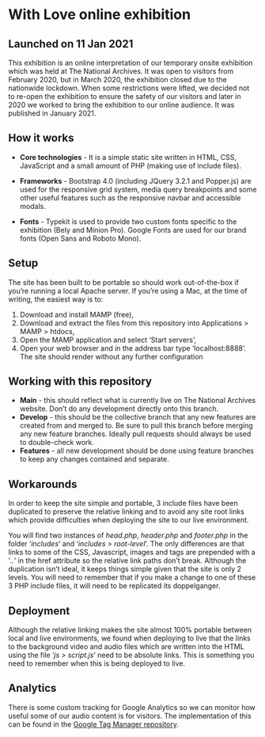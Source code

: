 # With Love online exhibition 

## Launched on 11 Jan 2021

This exhibition is an online interpretation of our temporary onsite exhibition which was held at The National Archives. It was open to visitors from February 2020, but in March 2020, the exhibition closed due to the nationwide lockdown. When some restrictions were lifted, we decided not to re-open the exhibition to ensure the safety of our visitors and later in 2020 we worked to bring the exhibition to our online audience. It was published in January 2021. 


## How it works

* **Core technologies** - It is a simple static site written in HTML, CSS, JavaScript and a small amount of PHP (making use of include files). 

* **Frameworks** - Bootstrap 4.0 (including JQuery 3.2.1 and Popper.js) are used for the responsive grid system, media query breakpoints and some other useful features such as the responsive navbar and accessible modals.

* **Fonts** - Typekit is used to provide two custom fonts specific to the exhibition (Bely and Minion Pro). Google Fonts are used for our brand fonts (Open Sans and Roboto Mono).


## Setup 

The site has been built to be portable so should work out-of-the-box if you’re running a local Apache server. If you’re using a Mac, at the time of writing, the easiest way is to:

1. Download and install MAMP (free),
2. Download and extract the files from this repository into Applications > MAMP > htdocs,
3. Open the MAMP application and select ‘Start servers’,
4. Open your web browser and in the address bar type ‘localhost:8888’. The site should render without any further configuration


## Working with this repository

* **Main** - this should reflect what is currently live on The National Archives website. Don’t do any development directly onto this branch.
* **Develop** - this should be the collective branch that any new features are created from and merged to. Be sure to pull this branch before merging any new feature branches. Ideally pull requests should always be used to double-check work. 
* **Features** - all new development should be done using feature branches to keep any changes contained and separate. 


## Workarounds

In order to keep the site simple and portable, 3 include files have been duplicated to preserve the relative linking and to avoid any site root links which provide difficulties when deploying the site to our live environment. 

You will find two instances of *head.php*, *header.php* and *footer.php* in the folder ‘*includes*’ and ‘*includes > root-level*’. The only differences are that links to some of the CSS, Javascript, images and <a> tags are prepended with a ‘*..*’ in the href attribute so the relative link paths don’t break. Although the duplication isn’t ideal, it keeps things simple given that the site is only 2 levels. You will need to remember that if you make a change to one of these 3 PHP include files, it will need to be replicated its doppelganger. 


## Deployment

Although the relative linking makes the site almost 100% portable between local and live environments, we found when deploying to live that the links to the background video and audio files which are written into the HTML using the file ‘*js > script.js*’ need to be absolute links. This is something you need to remember when this is being deployed to live. 


## Analytics

There is some custom tracking for Google Analytics so we can monitor how useful some of our audio content is for visitors. The implementation of this can be found in the [Google Tag Manager repository](https://github.com/nationalarchives/tna-google-tag-manager-scripts). 
